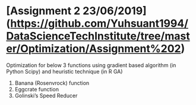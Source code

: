 # [Assignment 2 23/06/2019] (https://github.com/Yuhsuant1994/DataScienceTechInstitute/tree/master/Optimization/Assignment%202)
Optimization for below 3 functions using gradient based algorithm (in Python Scipy) and heuristic technique (in R GA)
1. Banana (Rosenvrock) function
2. Eggcrate function
3. Golinski’s Speed Reducer

